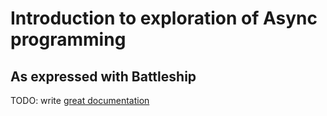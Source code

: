 # Introduction to exploration of Async programming
## As expressed with Battleship

TODO: write [great documentation](http://jacobian.org/writing/great-documentation/what-to-write/)
